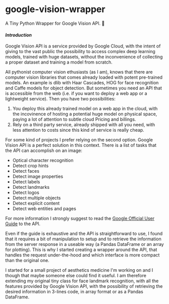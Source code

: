 # google-vision-wrapper
A Tiny Python Wrapper for Google Vision API. 🐍

#### _Introduction_

Google Vision API is a service provided by Google Cloud, with the intent of giving to the vast public the possibility to access complex deep learning models, trained with huge datasets, without the inconvenience of collecting a proper dataset and training a model from scratch.

All pythonist computer vision ethusiasts (as I am), knows that there are computer vision libraries that comes already loaded with potent pre-trained models. An example is dlib with Haar Cascades, HOG for face recognition and Caffe models for object detection. But sometimes you need an API that is accessible from the web (i.e. if you want to deploy a web app or a lightweight service). Then you have two possibilities:

1. You deploy this already trained model on a web app in the cloud, with the incovinence of hosting a potential huge model on physical space, paying a lot of attention to subtle cloud Pricing and billings. 
2. Rely on a third party service, already shipped with all you need, with less attention to costs since this kind of service is really cheap.

For some kind of projects I prefer relying on the second option. Google Vision API is a perfect solution in this context. There is a list of tasks that the API can accomplish on an image:

- Optical character recognition
- Detect crop hints
- Detect faces
- Detect image properties
- Detect labels
- Detect landmarks
- Detect logos
- Detect multiple objects
- Detect explicit content
- Detect web entities and pages

For more information I strongly suggest to read the [Google Official User Guide](https://cloud.google.com/vision/docs/how-to) to the API.

Even if the guide is exhaustive and the API is straightforward to use, I found that it requires a bit of manipulation to setup and to retrieve the information from the server response in a useable way (a Pandas DataFrame or an array for plotting). This is why I started creating a wrapper around the API, that handles the request under-the-hood and which interface is more compact than the original one. 

I started for a small project of aesthetics medicine I'm working on and I though that maybe someone else could find it useful. I am therefore extending my original tiny class for face landmark recognition, with all the features provided by Google Vision API, with the possibility of retrieving the desired information in 3-lines code, in array format or as a Pandas DataFrame.
